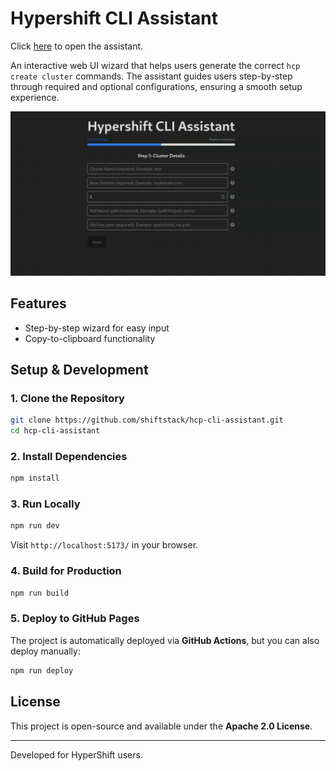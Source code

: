 # Hypershift CLI Assistant

Click [here](https://shiftstack.github.io/hcp-cli-assistant/) to open the assistant.

An interactive web UI wizard that helps users generate the correct `hcp create cluster` commands.
The assistant guides users step-by-step through required and optional configurations, ensuring a smooth setup experience.

![UI demo](demo.gif?raw=true "UI demo")

## Features
- Step-by-step wizard for easy input
- Copy-to-clipboard functionality

## Setup & Development

### 1. Clone the Repository
```sh
git clone https://github.com/shiftstack/hcp-cli-assistant.git
cd hcp-cli-assistant
```

### 2. Install Dependencies
```sh
npm install
```

### 3. Run Locally
```sh
npm run dev
```
Visit `http://localhost:5173/` in your browser.

### 4. Build for Production
```sh
npm run build
```

### 5. Deploy to GitHub Pages
The project is automatically deployed via **GitHub Actions**, but you can also deploy manually:
```sh
npm run deploy
```

## License
This project is open-source and available under the **Apache 2.0 License**.

---

Developed for HyperShift users.
